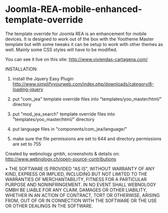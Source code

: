 Joomla-REA-mobile-enhanced-template-override
============================================

The template override for Joomla REA is an enhancement for mobile devices.  It is designed to work out of the box with the Yootheme Master template  but with some tweaks it can be setup to work with other themes as well.  Mainly some CSS styles will have to be modified.

You can see it live on this site: http://www.viviendas-cartagena.com/

INSTALLATION:

1.    install the Jquery Easy Plugin http://www.simplifyyourweb.com/index.php/downloads/category/8-loading-jquery

2.    put "com_jea" template override files into "templates/yoo_master/html/" directory

3.    put "mod_jea_search" template override files into "templates/yoo_master/html/" directory

4.    put language files in "components/com_jea/language/"

5.    make sure the file permissions are set to 644 and directory permissions are set to 755


Created by webnology gmbh, screenshots & details on: http://www.webnology.ch/open-source-contributions


•  THE SOFTWARE IS PROVIDED "AS IS", WITHOUT WARRANTY OF ANY KIND, EXPRESS OR IMPLIED, INCLUDING BUT NOT LIMITED TO THE WARRANTIES OF MERCHANTABILITY, FITNESS FOR A PARTICULAR PURPOSE AND NONINFRINGEMENT. IN NO EVENT SHALL WEBNOLOGY GMBH BE LIABLE FOR ANY CLAIM, DAMAGES OR OTHER LIABILITY, WHETHER IN AN ACTION OF CONTRACT, TORT OR OTHERWISE, ARISING FROM, OUT OF OR IN CONNECTION WITH THE SOFTWARE OR THE USE OR OTHER DEALINGS IN THE SOFTWARE.

